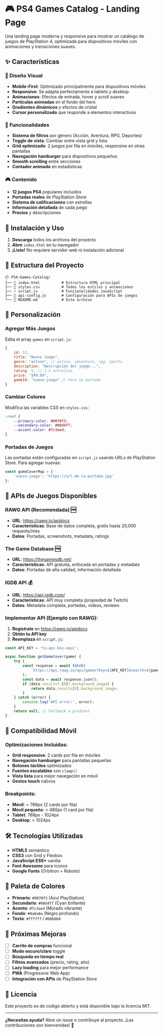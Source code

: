 # 🎮 PS4 Games Catalog - Landing Page

Una landing page moderna y responsive para mostrar un catálogo de juegos de PlayStation 4, optimizada para dispositivos móviles con animaciones y transiciones suaves.

## ✨ Características

### 🎨 Diseño Visual
- **Mobile-First**: Optimizado principalmente para dispositivos móviles
- **Responsive**: Se adapta perfectamente a tablets y desktop
- **Animaciones**: Efectos de entrada, hover y scroll suaves
- **Partículas animadas** en el fondo del hero
- **Gradientes dinámicos** y efectos de cristal
- **Cursor personalizado** que responde a elementos interactivos

### 📱 Funcionalidades
- **Sistema de filtros** por género (Acción, Aventura, RPG, Deportes)
- **Toggle de vista**: Cambiar entre vista grid y lista
- **Grid optimizado**: 2 juegos por fila en móviles, responsive en otras pantallas
- **Navegación hamburger** para dispositivos pequeños
- **Smooth scrolling** entre secciones
- **Contador animado** en estadísticas

### 🎮 Contenido
- **12 juegos PS4** populares incluidos
- **Portadas reales** de PlayStation Store
- **Sistema de calificaciones** con estrellas
- **Información detallada** de cada juego
- **Precios** y descripciones

## 🚀 Instalación y Uso

1. **Descarga** todos los archivos del proyecto
2. **Abre** `index.html` en tu navegador
3. **¡Listo!** No requiere servidor web ni instalación adicional

## 📁 Estructura del Proyecto

```
📦 PS4-Games-Catalog/
├── 📄 index.html          # Estructura HTML principal
├── 🎨 styles.css          # Todos los estilos y animaciones
├── ⚡ script.js           # Funcionalidades JavaScript
├── 🔧 api-config.js       # Configuración para APIs de juegos
└── 📖 README.md           # Este archivo
```

## 🎯 Personalización

### Agregar Más Juegos
Edita el array `games` en `script.js`:

```javascript
{
    id: 13,
    title: "Nuevo Juego",
    genre: "action", // action, adventure, rpg, sports
    description: "Descripción del juego...",
    rating: 5, // 1-5 estrellas
    price: "$49.99",
    gameId: "nuevo-juego" // Para la portada
}
```

### Cambiar Colores
Modifica las variables CSS en `styles.css`:

```css
:root {
    --primary-color: #0070f3;
    --secondary-color: #00d4ff;
    --accent-color: #7c3aed;
}
```

### Portadas de Juegos
Las portadas están configuradas en `script.js` usando URLs de PlayStation Store. Para agregar nuevas:

```javascript
const gameCoverMap = {
    'nuevo-juego': 'https://url-de-la-portada.jpg'
};
```

## 🔗 APIs de Juegos Disponibles

### RAWG API (Recomendada) 🆓
- **URL**: https://rawg.io/apidocs
- **Características**: Base de datos completa, gratis hasta 20,000 requests/mes
- **Datos**: Portadas, screenshots, metadata, ratings

### The Game Database 🆓
- **URL**: https://thegamesdb.net/
- **Características**: API gratuita, enfocada en portadas y metadata
- **Datos**: Portadas de alta calidad, información detallada

### IGDB API 💰
- **URL**: https://api.igdb.com/
- **Características**: API muy completa (propiedad de Twitch)
- **Datos**: Metadata completa, portadas, videos, reviews

### Implementar API (Ejemplo con RAWG):

1. **Regístrate** en https://rawg.io/apidocs
2. **Obtén tu API key**
3. **Reemplaza** en `script.js`:

```javascript
const API_KEY = 'tu-api-key-aqui';

async function getGameCover(game) {
    try {
        const response = await fetch(
            `https://api.rawg.io/api/games?key=${API_KEY}&search=${game.title}&page_size=1`
        );
        const data = await response.json();
        if (data.results?.[0]?.background_image) {
            return data.results[0].background_image;
        }
    } catch (error) {
        console.log('API error:', error);
    }
    return null; // Fallback a gradient
}
```

## 📱 Compatibilidad Móvil

### Optimizaciones Incluidas:
- **Grid responsive**: 2 cards por fila en móviles
- **Navegación hamburger** para pantallas pequeñas
- **Botones táctiles** optimizados
- **Fuentes escalables** con `clamp()`
- **Vista lista** para mejor navegación en móvil
- **Gestos touch** nativos

### Breakpoints:
- **Móvil**: < 768px (2 cards por fila)
- **Móvil pequeño**: < 480px (1 card por fila)
- **Tablet**: 768px - 1024px
- **Desktop**: > 1024px

## 🛠️ Tecnologías Utilizadas

- **HTML5** semántico
- **CSS3** con Grid y Flexbox
- **JavaScript ES6+** vanilla
- **Font Awesome** para iconos
- **Google Fonts** (Orbitron + Roboto)

## 🎨 Paleta de Colores

- **Primario**: `#0070f3` (Azul PlayStation)
- **Secundario**: `#00d4ff` (Cyan brillante)
- **Acento**: `#7c3aed` (Morado vibrante)
- **Fondo**: `#0a0a0a` (Negro profundo)
- **Texto**: `#ffffff` / `#b0b0b0`

## 🔄 Próximas Mejoras

- [ ] **Carrito de compras** funcional
- [ ] **Modo oscuro/claro** toggle
- [ ] **Búsqueda en tiempo real**
- [ ] **Filtros avanzados** (precio, rating, año)
- [ ] **Lazy loading** para mejor performance
- [ ] **PWA** (Progressive Web App)
- [ ] **Integración con APIs** de PlayStation Store

## 📄 Licencia

Este proyecto es de código abierto y está disponible bajo la licencia MIT.

---

**¿Necesitas ayuda?** Abre un issue o contribuye al proyecto. ¡Las contribuciones son bienvenidas! 🚀